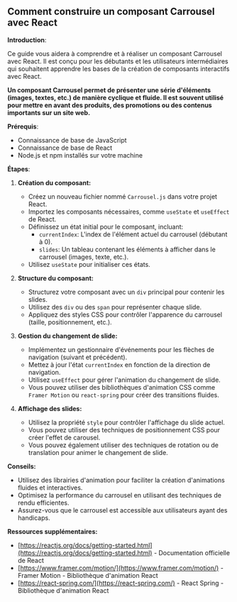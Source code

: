 ## Comment construire un composant Carrousel avec React

**Introduction**:

Ce guide vous aidera à comprendre et à réaliser un composant Carrousel avec React. Il est conçu pour les débutants et les utilisateurs intermédiaires qui souhaitent apprendre les bases de la création de composants interactifs avec React.

**Un composant Carrousel permet de présenter une série d'éléments (images, textes, etc.) de manière cyclique et fluide. Il est souvent utilisé pour mettre en avant des produits, des promotions ou des contenus importants sur un site web.**

**Prérequis**:

* Connaissance de base de JavaScript
* Connaissance de base de React
* Node.js et npm installés sur votre machine

**Étapes**:

1. **Création du composant:**
    * Créez un nouveau fichier nommé `Carrousel.js` dans votre projet React.
    * Importez les composants nécessaires, comme `useState` et `useEffect` de React.
    * Définissez un état initial pour le composant, incluant:
        * `currentIndex`: L'index de l'élément actuel du carrousel (débutant à 0).
        * `slides`: Un tableau contenant les éléments à afficher dans le carrousel (images, texte, etc.).
    * Utilisez `useState` pour initialiser ces états.

2. **Structure du composant:**
    * Structurez votre composant avec un `div` principal pour contenir les slides.
    * Utilisez des `div` ou des `span` pour représenter chaque slide.
    * Appliquez des styles CSS pour contrôler l'apparence du carrousel (taille, positionnement, etc.).

3. **Gestion du changement de slide:**
    * Implémentez un gestionnaire d'événements pour les flèches de navigation (suivant et précédent).
    * Mettez à jour l'état `currentIndex` en fonction de la direction de navigation.
    * Utilisez `useEffect` pour gérer l'animation du changement de slide.
    * Vous pouvez utiliser des bibliothèques d'animation CSS comme `Framer Motion` ou `react-spring` pour créer des transitions fluides.

4. **Affichage des slides:**
    * Utilisez la propriété `style` pour contrôler l'affichage du slide actuel.
    * Vous pouvez utiliser des techniques de positionnement CSS pour créer l'effet de carousel.
    * Vous pouvez également utiliser des techniques de rotation ou de translation pour animer le changement de slide.

**Conseils:**

* Utilisez des librairies d'animation pour faciliter la création d'animations fluides et interactives.
* Optimisez la performance du carrousel en utilisant des techniques de rendu efficientes.
* Assurez-vous que le carrousel est accessible aux utilisateurs ayant des handicaps.

**Ressources supplémentaires:**

* [https://reactjs.org/docs/getting-started.html](https://reactjs.org/docs/getting-started.html) - Documentation officielle de React
* [https://www.framer.com/motion/](https://www.framer.com/motion/) - Framer Motion - Bibliothèque d'animation React
* [https://react-spring.com/](https://react-spring.com/) - React Spring - Bibliothèque d'animation React



